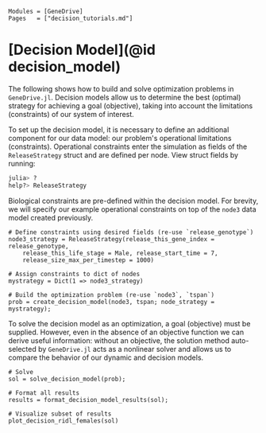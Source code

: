 ```@index
Modules = [GeneDrive]
Pages   = ["decision_tutorials.md"]
```
# [Decision Model](@id decision_model)

The following shows how to build and solve optimization problems in `GeneDrive.jl`. Decision models allow us to determine the best (optimal) strategy for achieving a goal (objective), taking into account the limitations (constraints) of our system of interest. 

To set up the decision model, it is necessary to define an additional component for our data model: our problem's operational limitations (constraints). Operational constraints enter the simulation as fields of the `ReleaseStrategy` struct and are defined per node. View struct fields by running: 
```julia
julia> ? 
help?> ReleaseStrategy
```

Biological constraints are pre-defined within the decision model. For brevity, we will specify our example operational constraints on top of the `node3` data model created previously. 
```@example
# Define constraints using desired fields (re-use `release_genotype`)
node3_strategy = ReleaseStrategy(release_this_gene_index = release_genotype, 
    release_this_life_stage = Male, release_start_time = 7, 
    release_size_max_per_timestep = 1000)

# Assign constraints to dict of nodes 
mystrategy = Dict(1 => node3_strategy)

# Build the optimization problem (re-use `node3`, `tspan`)
prob = create_decision_model(node3, tspan; node_strategy = mystrategy);
```

To solve the decision model as an optimization, a goal (objective) must be supplied. However, even in the absence of an objective function we can derive useful information: without an objective, the solution method auto-selected by `GeneDrive.jl` acts as a nonlinear solver and allows us to compare the behavior of our dynamic and decision models. 
```@example 
# Solve 
sol = solve_decision_model(prob);

# Format all results
results = format_decision_model_results(sol);

# Visualize subset of results 
plot_decision_ridl_females(sol) 
```


